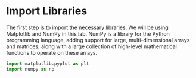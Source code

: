 # Import Libraries

The first step is to import the necessary libraries. We will be using Matplotlib and NumPy in this lab. NumPy is a library for the Python programming language, adding support for large, multi-dimensional arrays and matrices, along with a large collection of high-level mathematical functions to operate on these arrays.

```python
import matplotlib.pyplot as plt
import numpy as np
```
